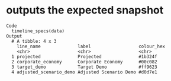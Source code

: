 # outputs the expected snapshot

    Code
      timeline_specs(data)
    Output
      # A tibble: 4 x 3
        line_name              label                  colour_hex
        <chr>                  <chr>                  <chr>     
      1 projected              Projected              #1b324f   
      2 corporate_economy      Corporate Economy      #00c082   
      3 target_demo            Target Demo            #ff9623   
      4 adjusted_scenario_demo Adjusted Scenario Demo #d0d7e1   

